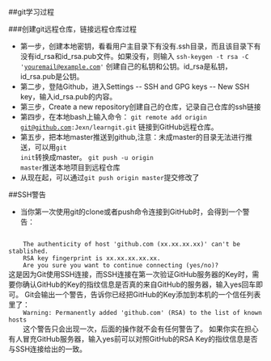 ##git学习过程

###创建git远程仓库，链接远程仓库过程

* 第一步，创建本地密钥，看看用户主目录下有没有.ssh目录，而且该目录下有没有id_rsa和id_rsa.pub文件。如果没有，则输入
<code>ssh-keygen -t rsa -C 'youremail@example.com'</code>
创建自己的私钥和公钥。id_rsa是私钥，id_rsa.pub是公钥。
* 第二步，登陆Github，进入Settings -- SSH and GPG keys -- New SSH key，输入id_rsa.pub的内容。
* 第三步，Create a new repository创建自己的仓库，记录自己仓库的ssh链接
* 第四步，在本地bash上输入命令：
    <code>git remote add origin git@github.com:Jexn/learngit.git</code>
    链接到GitHub远程仓库。
* 第五步，把本地master推送到github,注意：未成master的目录无法进行推送，可以用<code>git init</code>转换成master。
    <code>git push -u origin master</code>推送本地项目到远程仓库
* 从现在起，可以通过<code>git push origin master</code>提交修改了

##SSH警告
* 当你第一次使用git的clone或者push命令连接到GitHub时，会得到一个警告：
<code>
    The authenticity of host 'github.com (xx.xx.xx.xx)' can't be      stablished.
    RSA key fingerprint is xx.xx.xx.xx.xx.
    Are you sure you want to continue connecting (yes/no)?
</code>
    这是因为Git使用SSH连接，而SSH连接在第一次验证GitHub服务器的Key时，需要你确认GitHub的Key的指纹信息是否真的来自GitHub的服务器，输入yes回车即可。
    Git会输出一个警告，告诉你已经把GitHub的Key添加到本机的一个信任列表里了：
    <code>
    Warning: Permanently added 'github.com' (RSA) to the list of known hosts
    </code>
    这个警告只会出现一次，后面的操作就不会有任何警告了。
    如果你实在担心有人冒充GitHub服务器，输入yes前可以对照GitHub的RSA Key的指纹信息是否与SSH连接给出的一致。